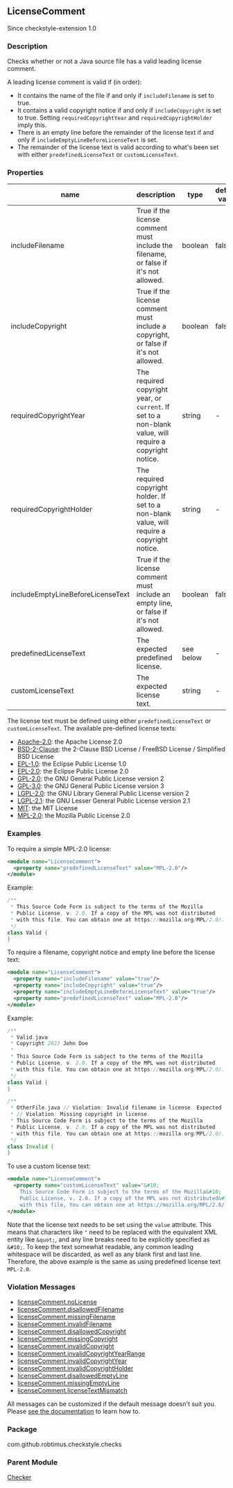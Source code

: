 <head>
  <title>LicenseComment</title>
</head>

## LicenseComment

Since checkstyle-extension 1.0

### Description

Checks whether or not a Java source file has a valid leading license comment.

A leading license comment is valid if (in order):

* It contains the name of the file if and only if `includeFilename` is set to true.
* It contains a valid copyright notice if and only if `includeCopyright` is set to true.
  Setting `requiredCopyrightYear` and `requiredCopyrightHolder` imply this.
* There is an empty line before the remainder of the license text if and only if `includeEmptyLineBeforeLicenseText` is set.
* The remainder of the license text is valid according to what's been set with either `predefinedLicenseText` or `customLicenseText`.

### Properties

| name                              | description                                                                                              | type      | default value | since |
|-----------------------------------|----------------------------------------------------------------------------------------------------------|-----------|---------------|-------|
| includeFilename                   | True if the license comment must include the filename, or false if it's not allowed.                     | boolean   | false         | 1.0   |
| includeCopyright                  | True if the license comment must include a copyright, or false if it's not allowed.                      | boolean   | false         | 1.0   |
| requiredCopyrightYear             | The required copyright year, or `current`. If set to a non-blank value, will require a copyright notice. | string    | -             | 1.0   |
| requiredCopyrightHolder           | The required copyright holder. If set to a non-blank value, will require a copyright notice.             | string    | -             | 1.0   |
| includeEmptyLineBeforeLicenseText | True if the license comment must include an empty line, or false if it's not allowed.                    | boolean   | false         | 1.0   |
| predefinedLicenseText             | The expected predefined license.                                                                         | see below | -             | 1.0   |
| customLicenseText                 | The expected license text.                                                                               | string    | -             | 1.0   |

The license text must be defined using either `predefinedLicenseText` or `customLicenseText`. The available pre-defined license texts:

* [Apache-2.0](https://opensource.org/licenses/Apache-2.0): the Apache License 2.0
* [BSD-2-Clause](https://opensource.org/licenses/BSD-2-Clause): the 2-Clause BSD License / FreeBSD License / Simplified BSD License
* [EPL-1.0](https://opensource.org/licenses/EPL-1.0): the Eclipse Public License 1.0
* [EPL-2.0](https://opensource.org/licenses/EPL-2.0): the Eclipse Public License 2.0
* [GPL-2.0](https://opensource.org/licenses/GPL-2.0): the GNU General Public License version 2
* [GPL-3.0](https://opensource.org/licenses/GPL-3.0): the GNU General Public License version 3
* [LGPL-2.0](https://opensource.org/licenses/LGPL-2.0): the GNU Library General Public License version 2
* [LGPL-2.1](https://opensource.org/licenses/LGPL-2.1): the GNU Lesser General Public License version 2.1
* [MIT](https://opensource.org/licenses/MIT): the MIT License
* [MPL-2.0](https://opensource.org/licenses/MPL-2.0): the Mozilla Public License 2.0

### Examples

To require a simple MPL-2.0 license:

```xml
<module name="LicenseComment">
  <property name="predefinedLicenseText" value="MPL-2.0"/>
</module>
```

Example:

```java
/**
 * This Source Code Form is subject to the terms of the Mozilla
 * Public License, v. 2.0. If a copy of the MPL was not distributed
 * with this file, You can obtain one at https://mozilla.org/MPL/2.0/.
 */
class Valid {
}
```

To require a filename, copyright notice and empty line before the license text:

```xml
<module name="LicenseComment">
  <property name="includeFilename" value="true"/>
  <property name="includeCopyright" value="true"/>
  <property name="includeEmptyLineBeforeLicenseText" value="true"/>
  <property name="predefinedLicenseText" value="MPL-2.0"/>
</module>
```

Example:

```java
/**
 * Valid.java
 * Copyright 2023 John Doe
 *
 * This Source Code Form is subject to the terms of the Mozilla
 * Public License, v. 2.0. If a copy of the MPL was not distributed
 * with this file, You can obtain one at https://mozilla.org/MPL/2.0/.
 */
class Valid {
}

/**
 * OtherFile.java // Violation: Invalid filename in license. Expected 'Invalid.java'.
 * // Violation: Missing copyright in license.
 * This Source Code Form is subject to the terms of the Mozilla
 * Public License, v. 2.0. If a copy of the MPL was not distributed
 * with this file, You can obtain one at https://mozilla.org/MPL/2.0/.
 */
class Invalid {
}
```

To use a custom license text:

```xml
<module name="LicenseComment">
  <property name="customLicenseText" value="&#10;
    This Source Code Form is subject to the terms of the Mozilla&#10;
    Public License, v. 2.0. If a copy of the MPL was not distributed&#10;
    with this file, You can obtain one at https://mozilla.org/MPL/2.0/."/>
</module>
```

Note that the license text needs to be set using the `value` attribute. This means that characters like `"` need to be replaced with the equivalent XML entity like `&quot;`, and any line breaks need to be explicitly specified as `&#10;`. To keep the text somewhat readable, any common leading whitespace will be discarded, as well as any blank first and last line. Therefore, the above example is the same as using predefined license text `MPL-2.0`.

### Violation Messages

* [licenseComment.noLicense](https://github.com/search?q=path%3Asrc%2Fmain%2Fresources%2Fcom%2Fgithub%2Frobtimus%2Fcheckstyle%2Fchecks+filename%3Amessages*.properties+repo%3Arobtimus%2Fcheckstyle-extension+%22licenseComment.noLicense%22)
* [licenseComment.disallowedFilename](https://github.com/search?q=path%3Asrc%2Fmain%2Fresources%2Fcom%2Fgithub%2Frobtimus%2Fcheckstyle%2Fchecks+filename%3Amessages*.properties+repo%3Arobtimus%2Fcheckstyle-extension+%22licenseComment.disallowedFilename%22)
* [licenseComment.missingFilename](https://github.com/search?q=path%3Asrc%2Fmain%2Fresources%2Fcom%2Fgithub%2Frobtimus%2Fcheckstyle%2Fchecks+filename%3Amessages*.properties+repo%3Arobtimus%2Fcheckstyle-extension+%22licenseComment.missingFilename%22)
* [licenseComment.invalidFilename](https://github.com/search?q=path%3Asrc%2Fmain%2Fresources%2Fcom%2Fgithub%2Frobtimus%2Fcheckstyle%2Fchecks+filename%3Amessages*.properties+repo%3Arobtimus%2Fcheckstyle-extension+%22licenseComment.invalidFilename%22)
* [licenseComment.disallowedCopyright](https://github.com/search?q=path%3Asrc%2Fmain%2Fresources%2Fcom%2Fgithub%2Frobtimus%2Fcheckstyle%2Fchecks+filename%3Amessages*.properties+repo%3Arobtimus%2Fcheckstyle-extension+%22licenseComment.disallowedCopyright%22)
* [licenseComment.missingCopyright](https://github.com/search?q=path%3Asrc%2Fmain%2Fresources%2Fcom%2Fgithub%2Frobtimus%2Fcheckstyle%2Fchecks+filename%3Amessages*.properties+repo%3Arobtimus%2Fcheckstyle-extension+%22licenseComment.missingCopyright%22)
* [licenseComment.invalidCopyright](https://github.com/search?q=path%3Asrc%2Fmain%2Fresources%2Fcom%2Fgithub%2Frobtimus%2Fcheckstyle%2Fchecks+filename%3Amessages*.properties+repo%3Arobtimus%2Fcheckstyle-extension+%22licenseComment.invalidCopyright%22)
* [licenseComment.invalidCopyrightYearRange](https://github.com/search?q=path%3Asrc%2Fmain%2Fresources%2Fcom%2Fgithub%2Frobtimus%2Fcheckstyle%2Fchecks+filename%3Amessages*.properties+repo%3Arobtimus%2Fcheckstyle-extension+%22licenseComment.invalidCopyrightYearRange%22)
* [licenseComment.invalidCopyrightYear](https://github.com/search?q=path%3Asrc%2Fmain%2Fresources%2Fcom%2Fgithub%2Frobtimus%2Fcheckstyle%2Fchecks+filename%3Amessages*.properties+repo%3Arobtimus%2Fcheckstyle-extension+%22licenseComment.invalidCopyrightYear%22)
* [licenseComment.invalidCopyrightHolder](https://github.com/search?q=path%3Asrc%2Fmain%2Fresources%2Fcom%2Fgithub%2Frobtimus%2Fcheckstyle%2Fchecks+filename%3Amessages*.properties+repo%3Arobtimus%2Fcheckstyle-extension+%22licenseComment.invalidCopyrightHolder%22)
* [licenseComment.disallowedEmptyLine](https://github.com/search?q=path%3Asrc%2Fmain%2Fresources%2Fcom%2Fgithub%2Frobtimus%2Fcheckstyle%2Fchecks+filename%3Amessages*.properties+repo%3Arobtimus%2Fcheckstyle-extension+%22licenseComment.disallowedEmptyLine%22)
* [licenseComment.missingEmptyLine](https://github.com/search?q=path%3Asrc%2Fmain%2Fresources%2Fcom%2Fgithub%2Frobtimus%2Fcheckstyle%2Fchecks+filename%3Amessages*.properties+repo%3Arobtimus%2Fcheckstyle-extension+%22licenseComment.missingEmptyLine%22)
* [licenseComment.licenseTextMismatch](https://github.com/search?q=path%3Asrc%2Fmain%2Fresources%2Fcom%2Fgithub%2Frobtimus%2Fcheckstyle%2Fchecks+filename%3Amessages*.properties+repo%3Arobtimus%2Fcheckstyle-extension+%22licenseComment.licenseTextMismatch%22)

All messages can be customized if the default message doesn't suit you. Please [see the documentation](https://checkstyle.org/config.html#Custom_messages) to learn how to.

### Package

com.github.robtimus.checkstyle.checks

### Parent Module

[Checker](https://checkstyle.org/config.html#Checker)
